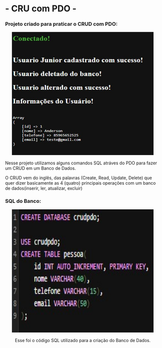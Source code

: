 # - CRU com PDO -

### Projeto criado para praticar o CRUD com PDO:

<p align="center">
<img width="460" height="399" src="/CRUD-PDO/img/imgteste.jpg">
</p>

<p align="center"><p>Nesse projeto utilizamos alguns comandos SQL atráves do PDO para fazer um CRUD em um Banco de Dados.<p>O CRUD vem do inglês, das palavras (Create, Read, Update, Delete) que quer dizer basicamente as 4 (quatro) principais operações com um banco de dados(inserir, ler, atualizar, excluir)</p></p>

### SQL do Banco:

<p align="center">
<img width="460" height="399" src="/CRUD-PDO/img/imgsql.jpg">
</p>

<p align="center">Esse foi o código SQL utilizado para a criação do Banco de Dados.</p>
